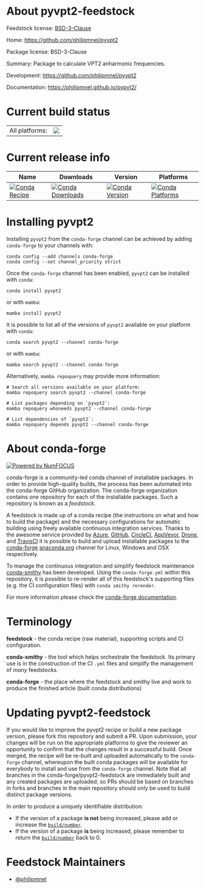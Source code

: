 About pyvpt2-feedstock
======================

Feedstock license: [BSD-3-Clause](https://github.com/conda-forge/pyvpt2-feedstock/blob/main/LICENSE.txt)

Home: https://github.com/philipmnel/pyvpt2

Package license: BSD-3-Clause

Summary: Package to calculate VPT2 anharmonic frequencies.

Development: https://github.com/philipmnel/pyvpt2

Documentation: https://philipmnel.github.io/pypvt2/

Current build status
====================


<table><tr><td>All platforms:</td>
    <td>
      <a href="https://dev.azure.com/conda-forge/feedstock-builds/_build/latest?definitionId=22856&branchName=main">
        <img src="https://dev.azure.com/conda-forge/feedstock-builds/_apis/build/status/pyvpt2-feedstock?branchName=main">
      </a>
    </td>
  </tr>
</table>

Current release info
====================

| Name | Downloads | Version | Platforms |
| --- | --- | --- | --- |
| [![Conda Recipe](https://img.shields.io/badge/recipe-pyvpt2-green.svg)](https://anaconda.org/conda-forge/pyvpt2) | [![Conda Downloads](https://img.shields.io/conda/dn/conda-forge/pyvpt2.svg)](https://anaconda.org/conda-forge/pyvpt2) | [![Conda Version](https://img.shields.io/conda/vn/conda-forge/pyvpt2.svg)](https://anaconda.org/conda-forge/pyvpt2) | [![Conda Platforms](https://img.shields.io/conda/pn/conda-forge/pyvpt2.svg)](https://anaconda.org/conda-forge/pyvpt2) |

Installing pyvpt2
=================

Installing `pyvpt2` from the `conda-forge` channel can be achieved by adding `conda-forge` to your channels with:

```
conda config --add channels conda-forge
conda config --set channel_priority strict
```

Once the `conda-forge` channel has been enabled, `pyvpt2` can be installed with `conda`:

```
conda install pyvpt2
```

or with `mamba`:

```
mamba install pyvpt2
```

It is possible to list all of the versions of `pyvpt2` available on your platform with `conda`:

```
conda search pyvpt2 --channel conda-forge
```

or with `mamba`:

```
mamba search pyvpt2 --channel conda-forge
```

Alternatively, `mamba repoquery` may provide more information:

```
# Search all versions available on your platform:
mamba repoquery search pyvpt2 --channel conda-forge

# List packages depending on `pyvpt2`:
mamba repoquery whoneeds pyvpt2 --channel conda-forge

# List dependencies of `pyvpt2`:
mamba repoquery depends pyvpt2 --channel conda-forge
```


About conda-forge
=================

[![Powered by
NumFOCUS](https://img.shields.io/badge/powered%20by-NumFOCUS-orange.svg?style=flat&colorA=E1523D&colorB=007D8A)](https://numfocus.org)

conda-forge is a community-led conda channel of installable packages.
In order to provide high-quality builds, the process has been automated into the
conda-forge GitHub organization. The conda-forge organization contains one repository
for each of the installable packages. Such a repository is known as a *feedstock*.

A feedstock is made up of a conda recipe (the instructions on what and how to build
the package) and the necessary configurations for automatic building using freely
available continuous integration services. Thanks to the awesome service provided by
[Azure](https://azure.microsoft.com/en-us/services/devops/), [GitHub](https://github.com/),
[CircleCI](https://circleci.com/), [AppVeyor](https://www.appveyor.com/),
[Drone](https://cloud.drone.io/welcome), and [TravisCI](https://travis-ci.com/)
it is possible to build and upload installable packages to the
[conda-forge](https://anaconda.org/conda-forge) [anaconda.org](https://anaconda.org/)
channel for Linux, Windows and OSX respectively.

To manage the continuous integration and simplify feedstock maintenance
[conda-smithy](https://github.com/conda-forge/conda-smithy) has been developed.
Using the ``conda-forge.yml`` within this repository, it is possible to re-render all of
this feedstock's supporting files (e.g. the CI configuration files) with ``conda smithy rerender``.

For more information please check the [conda-forge documentation](https://conda-forge.org/docs/).

Terminology
===========

**feedstock** - the conda recipe (raw material), supporting scripts and CI configuration.

**conda-smithy** - the tool which helps orchestrate the feedstock.
                   Its primary use is in the construction of the CI ``.yml`` files
                   and simplify the management of *many* feedstocks.

**conda-forge** - the place where the feedstock and smithy live and work to
                  produce the finished article (built conda distributions)


Updating pyvpt2-feedstock
=========================

If you would like to improve the pyvpt2 recipe or build a new
package version, please fork this repository and submit a PR. Upon submission,
your changes will be run on the appropriate platforms to give the reviewer an
opportunity to confirm that the changes result in a successful build. Once
merged, the recipe will be re-built and uploaded automatically to the
`conda-forge` channel, whereupon the built conda packages will be available for
everybody to install and use from the `conda-forge` channel.
Note that all branches in the conda-forge/pyvpt2-feedstock are
immediately built and any created packages are uploaded, so PRs should be based
on branches in forks and branches in the main repository should only be used to
build distinct package versions.

In order to produce a uniquely identifiable distribution:
 * If the version of a package **is not** being increased, please add or increase
   the [``build/number``](https://docs.conda.io/projects/conda-build/en/latest/resources/define-metadata.html#build-number-and-string).
 * If the version of a package **is** being increased, please remember to return
   the [``build/number``](https://docs.conda.io/projects/conda-build/en/latest/resources/define-metadata.html#build-number-and-string)
   back to 0.

Feedstock Maintainers
=====================

* [@philipmnel](https://github.com/philipmnel/)


